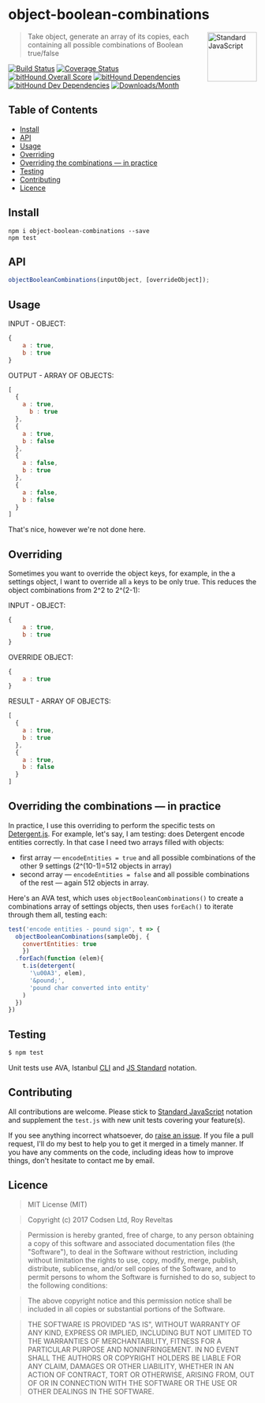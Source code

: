 # object-boolean-combinations

<a href="https://standardjs.com" style="float: right; padding: 0 0 20px 20px;"><img src="https://cdn.rawgit.com/feross/standard/master/sticker.svg" alt="Standard JavaScript" width="100" align="right"></a>

> Take object, generate an array of its copies, each containing all possible combinations of Boolean true/false

[![Build Status][travis-img]][travis-url]
[![Coverage Status][cov-img]][cov-url]
[![bitHound Overall Score][overall-img]][overall-url]
[![bitHound Dependencies][deps-img]][deps-url]
[![bitHound Dev Dependencies][dev-img]][dev-url]
[![Downloads/Month][downloads-img]][downloads-url]

## Table of Contents

<!-- START doctoc generated TOC please keep comment here to allow auto update -->
<!-- DON'T EDIT THIS SECTION, INSTEAD RE-RUN doctoc TO UPDATE -->


- [Install](#install)
- [API](#api)
- [Usage](#usage)
- [Overriding](#overriding)
- [Overriding the combinations — in practice](#overriding-the-combinations--in-practice)
- [Testing](#testing)
- [Contributing](#contributing)
- [Licence](#licence)

<!-- END doctoc generated TOC please keep comment here to allow auto update -->

## Install

```
npm i object-boolean-combinations --save
npm test
```

## API

```javascript
objectBooleanCombinations(inputObject, [overrideObject]);
```

## Usage

INPUT - OBJECT:
```javascript
{
	a : true,
	b : true
}
```

OUTPUT - ARRAY OF OBJECTS:
```javascript
[
  {
	a : true,
	  b : true
  },
  {
	a : true,
	b : false
  },
  {
	a : false,
	b : true
  },
  {
	a : false,
	b : false
  }
]
```

That's nice, however we're not done here.

## Overriding

Sometimes you want to override the object keys, for example, in the a settings object, I want to override all `a` keys to be only true. This reduces the object combinations from 2^2 to 2^(2-1):

INPUT - OBJECT:
```javascript
{
	a : true,
	b : true
}
```

OVERRIDE OBJECT:
```javascript
{
	a : true
}
```

RESULT - ARRAY OF OBJECTS:
```javascript
[
  {
	a : true,
	b : true
  },
  {
	a : true,
	b : false
  }
]
```

## Overriding the combinations — in practice

In practice, I use this overriding to perform the specific tests on [Detergent.js](https://github.com/codsen/detergent). For example, let's say, I am testing: does Detergent encode entities correctly. In that case I need two arrays filled with objects:
* first array — `encodeEntities = true` and all possible combinations of the other 9 settings (2^(10-1)=512 objects in array)
* second array — `encodeEntities = false` and all possible combinations of the rest — again 512 objects in array.

Here's an AVA test, which uses `objectBooleanCombinations()` to create a combinations array of settings objects, then uses `forEach()` to iterate through them all, testing each:

```javascript
test('encode entities - pound sign', t => {
  objectBooleanCombinations(sampleObj, {
    convertEntities: true
    })
  .forEach(function (elem){
    t.is(detergent(
      '\u00A3', elem),
      '&pound;',
      'pound char converted into entity'
    )
  })
})
```

## Testing

```bash
$ npm test
```

Unit tests use AVA, Istanbul [CLI](https://www.npmjs.com/package/nyc) and [JS Standard](https://standardjs.com) notation.

## Contributing

All contributions are welcome. Please stick to [Standard JavaScript](https://standardjs.com) notation and supplement the `test.js` with new unit tests covering your feature(s).

If you see anything incorrect whatsoever, do [raise an issue](https://github.com/codsen/object-boolean-combinations/issues). If you file a pull request, I'll do my best to help you to get it merged in a timely manner. If you have any comments on the code, including ideas how to improve things, don't hesitate to contact me by email.

## Licence

> MIT License (MIT)

> Copyright (c) 2017 Codsen Ltd, Roy Reveltas

> Permission is hereby granted, free of charge, to any person obtaining a copy
of this software and associated documentation files (the "Software"), to deal
in the Software without restriction, including without limitation the rights
to use, copy, modify, merge, publish, distribute, sublicense, and/or sell
copies of the Software, and to permit persons to whom the Software is
furnished to do so, subject to the following conditions:

> The above copyright notice and this permission notice shall be included in all
copies or substantial portions of the Software.

> THE SOFTWARE IS PROVIDED "AS IS", WITHOUT WARRANTY OF ANY KIND, EXPRESS OR
IMPLIED, INCLUDING BUT NOT LIMITED TO THE WARRANTIES OF MERCHANTABILITY,
FITNESS FOR A PARTICULAR PURPOSE AND NONINFRINGEMENT. IN NO EVENT SHALL THE
AUTHORS OR COPYRIGHT HOLDERS BE LIABLE FOR ANY CLAIM, DAMAGES OR OTHER
LIABILITY, WHETHER IN AN ACTION OF CONTRACT, TORT OR OTHERWISE, ARISING FROM,
OUT OF OR IN CONNECTION WITH THE SOFTWARE OR THE USE OR OTHER DEALINGS IN THE
SOFTWARE.

[travis-img]: https://travis-ci.org/codsen/object-boolean-combinations.svg?branch=master
[travis-url]: https://travis-ci.org/codsen/object-boolean-combinations

[cov-img]: https://coveralls.io/repos/github/codsen/object-boolean-combinations/badge.svg?branch=master
[cov-url]: https://coveralls.io/github/codsen/object-boolean-combinations?branch=master

[overall-img]: https://www.bithound.io/github/codsen/object-boolean-combinations/badges/score.svg
[overall-url]: https://www.bithound.io/github/codsen/object-boolean-combinations

[deps-img]: https://www.bithound.io/github/codsen/object-boolean-combinations/badges/dependencies.svg
[deps-url]: https://www.bithound.io/github/codsen/object-boolean-combinations/master/dependencies/npm

[dev-img]: https://www.bithound.io/github/codsen/object-boolean-combinations/badges/devDependencies.svg
[dev-url]: https://www.bithound.io/github/codsen/object-boolean-combinations/master/dependencies/npm

[downloads-img]: https://img.shields.io/npm/dm/object-boolean-combinations.svg
[downloads-url]: https://www.npmjs.com/package/object-boolean-combinations
